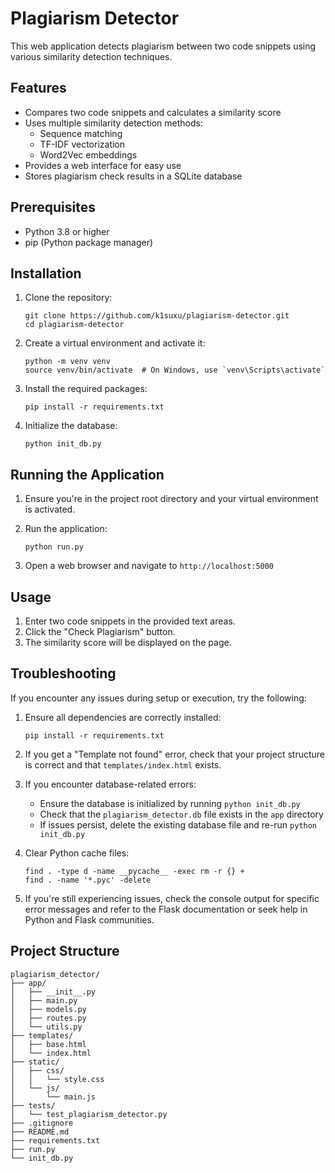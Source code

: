 # Plagiarism Detector

This web application detects plagiarism between two code snippets using various similarity detection techniques.

## Features

- Compares two code snippets and calculates a similarity score
- Uses multiple similarity detection methods:
  - Sequence matching
  - TF-IDF vectorization
  - Word2Vec embeddings
- Provides a web interface for easy use
- Stores plagiarism check results in a SQLite database

## Prerequisites

- Python 3.8 or higher
- pip (Python package manager)

## Installation

1. Clone the repository:
   ```
   git clone https://github.com/k1suxu/plagiarism-detector.git
   cd plagiarism-detector
   ```

2. Create a virtual environment and activate it:
   ```
   python -m venv venv
   source venv/bin/activate  # On Windows, use `venv\Scripts\activate`
   ```

3. Install the required packages:
   ```
   pip install -r requirements.txt
   ```

4. Initialize the database:
   ```
   python init_db.py
   ```

## Running the Application

1. Ensure you're in the project root directory and your virtual environment is activated.

2. Run the application:
   ```
   python run.py
   ```

3. Open a web browser and navigate to `http://localhost:5000`

## Usage

1. Enter two code snippets in the provided text areas.
2. Click the "Check Plagiarism" button.
3. The similarity score will be displayed on the page.

## Troubleshooting

If you encounter any issues during setup or execution, try the following:

1. Ensure all dependencies are correctly installed:
   ```
   pip install -r requirements.txt
   ```

2. If you get a "Template not found" error, check that your project structure is correct and that `templates/index.html` exists.

3. If you encounter database-related errors:
   - Ensure the database is initialized by running `python init_db.py`
   - Check that the `plagiarism_detector.db` file exists in the `app` directory
   - If issues persist, delete the existing database file and re-run `python init_db.py`

4. Clear Python cache files:
   ```
   find . -type d -name __pycache__ -exec rm -r {} +
   find . -name '*.pyc' -delete
   ```

5. If you're still experiencing issues, check the console output for specific error messages and refer to the Flask documentation or seek help in Python and Flask communities.

## Project Structure

```
plagiarism_detector/
├── app/
│   ├── __init__.py
│   ├── main.py
│   ├── models.py
│   ├── routes.py
│   └── utils.py
├── templates/
│   ├── base.html
│   └── index.html
├── static/
│   ├── css/
│   │   └── style.css
│   └── js/
│       └── main.js
├── tests/
│   └── test_plagiarism_detector.py
├── .gitignore
├── README.md
├── requirements.txt
├── run.py
└── init_db.py
```
